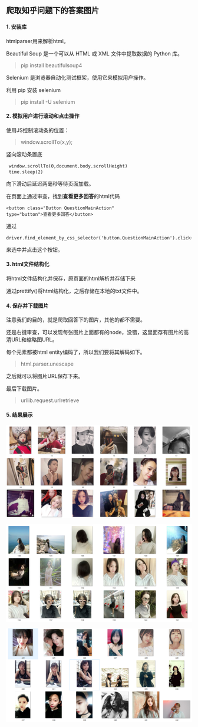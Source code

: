 ## 爬取知乎问题下的答案图片
#### 1. 安装库
htmlparser用来解析html。

Beautiful Soup 是一个可以从 HTML 或 XML 文件中提取数据的 Python 库。

> pip install beautifulsoup4

Selenium 是浏览器自动化测试框架，使用它来模拟用户操作。

利用 pip 安装 selenium
> pip install -U selenium




#### 2. 模拟用户进行滚动和点击操作

使用JS控制滚动条的位置：

> window.scrollTo(x,y);

竖向滚动条置底
```
 window.scrollTo(0,document.body.scrollHeight)
 time.sleep(2)
```
向下滑动后延迟两毫秒等待页面加载。

在页面上通过审查，找到**查看更多回答**的html代码
```
<button class="Button QuestionMainAction"
type="button">查看更多回答</button>
```
通过                
```
driver.find_element_by_css_selector('button.QuestionMainAction').click()
```

来选中并点击这个按钮。

#### 3. html文件结构化

将html文件结构化并保存，原页面的html解析并存储下来

通过prettify()将html结构化，之后存储在本地的txt文件中。

#### 4. 保存并下载图片


注意我们的目的，就是爬取回答下的图片，其他的都不需要。

还是右键审查，可以发现每张图片上面都有<noscript>的node，没错，这里面存有图片的高清URL和缩略图URL。

每个<noscript>元素都被html entity编码了，所以我们要将其解码如下。

> html.parser.unescape

之后就可以将图片URL保存下来。

最后下载图片。

>  urllib.request.urlretrieve


#### 5. 结果展示
![image](https://github.com/stevenling/Crawling-zhihu-answer/raw/master/image/1.png)

![image](https://github.com/stevenling/Crawling-zhihu-answer/raw/master/image/2.png)

![image](https://github.com/stevenling/Crawling-zhihu-answer/raw/master/image/3.png)


